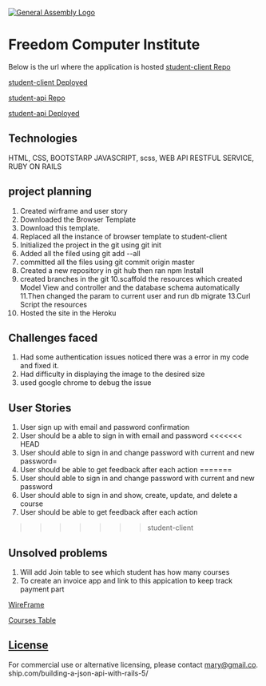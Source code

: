 [![General Assembly  Logo](https://camo.githubusercontent.com/1a91b05b8f4d44b5bbfb83abac2b0996d8e26c92/687474703a2f2f692e696d6775722e636f6d2f6b6538555354712e706e67)](https://generalassemb.ly/education/web-development-immersive)

# Freedom Computer Institute
Below is the url where the application is hosted
[student-client Repo](https://github.com/MaryJosephA/student-client)

[student-client Deployed](https://maryjosepha.github.io/student-client/)

[student-api Repo](https://github.com/MaryJosephA/student-api)

[student-api Deployed](https://protected-earth-95142.herokuapp.com/)

## Technologies
HTML, CSS, BOOTSTARP JAVASCRIPT, scss, WEB API RESTFUL SERVICE, RUBY ON RAILS

## project planning
1. Created wirframe and user story
2. Downloaded the Browser Template
3. Download this template.
4. Replaced all the instance of browser template to student-client
5. Initialized the project in the git using git init
6. Added all the filed using git add --all
7. committed all the files using git commit origin master
8. Created a new repository in git hub then ran npm Install
9. created branches in the git
10.scaffold the resources which created Model View and controller  and the
  database schema automatically
11.Then changed the param to current user and run db migrate
13.Curl Script the resources
14.  Hosted the site in the Heroku


## Challenges faced

1.  Had some authentication issues noticed there was a error in my code and fixed it.
2.  Had difficulty in displaying the image to the desired size
3.  used google chrome to debug the issue

## User Stories

1. User sign up with email and password confirmation
2. User should be a able to sign in with email and password
<<<<<<< HEAD
3. User should able to sign in and change password with current and new password=
4. User should be able to get feedback after each action
=======
3. User should able to sign in and change password with current and new password
4. User should able to sign in and  show, create, update, and delete a course
5. User should be able to get feedback after each action
>>>>>>> student-client

## Unsolved problems
1. Will add Join table to see which student has how many courses
2. To create an invoice app and link to this appication to keep track payment part

[WireFrame](https://github.com/MaryJosephA/student-client/tree/master/public/Wireframe.PNG)

[Courses Table](https://github.com/MaryJosephA/student-client/tree/master/public/ERD-Courses.png)

## [License](LICENSE)

 For commercial use or
  alternative licensing, please contact mary@gmail.co.
ship.com/building-a-json-api-with-rails-5/
